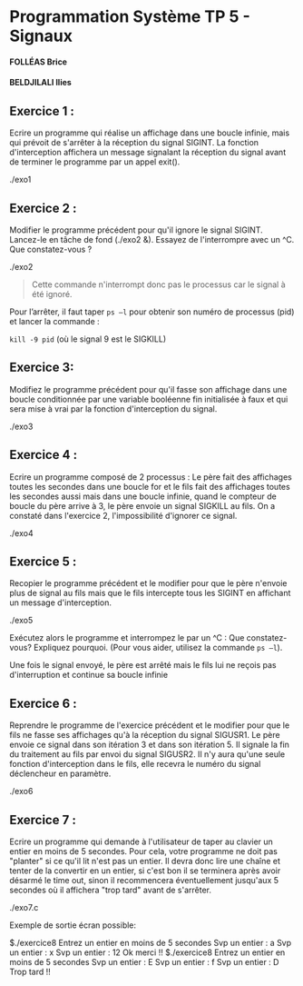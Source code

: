 # Programmation Système TP 5 - Signaux 

#### FOLLÉAS Brice 
#### BELDJILALI Ilies

## Exercice 1 : 
Ecrire un programme qui réalise un affichage dans une boucle infinie, mais qui prévoit de s'arrêter à la réception du signal SIGINT. La fonction d'interception affichera un message signalant la réception du signal avant de terminer le programme par un appel exit().

./exo1

## Exercice 2 : 
Modifier le programme précédent pour qu'il ignore le signal SIGINT. Lancez-le en tâche de fond (./exo2 &). Essayez de l'interrompre avec un ^C. Que constatez-vous ?

./exo2

> Cette commande n'interrompt donc pas le processus car le signal à été ignoré.

Pour l’arrêter, il faut taper `ps –l` pour obtenir son numéro de processus (pid) et lancer la commande :

`kill -9 pid` (où le signal 9 est le SIGKILL)

## Exercice 3: 
Modifiez le programme précédent pour qu'il fasse son affichage dans une boucle conditionnée par une variable booléenne fin initialisée à faux et qui sera mise à vrai par la fonction d'interception du signal.

./exo3

## Exercice 4 : 
Ecrire un programme composé de 2 processus : Le père fait des affichages toutes les secondes dans une boucle for et le fils fait des affichages toutes les secondes aussi mais dans une boucle infinie, quand le compteur de boucle du père arrive à 3, le père envoie un signal SIGKILL au fils. On a constaté dans l'exercice 2, l'impossibilité d'ignorer ce signal.

./exo4

## Exercice 5 : 
Recopier le programme précédent et le modifier pour que le père n'envoie plus de signal au fils mais que le fils intercepte tous les SIGINT en affichant un message d'interception.

./exo5

Exécutez alors le programme et interrompez le par un ^C : Que constatez-vous? Expliquez pourquoi. (Pour vous aider, utilisez la commande `ps –l`).

Une fois le signal envoyé, le père est arrêté mais le fils lui ne reçois pas d'interruption et continue sa boucle infinie

## Exercice 6 : 
Reprendre le programme de l'exercice précédent et le modifier pour que le fils ne fasse ses affichages qu'à la réception du signal SIGUSR1. Le père envoie ce signal dans son itération 3 et dans son itération 5. Il signale la fin du traitement au fils par envoi du signal SIGUSR2.
Il n'y aura qu'une seule fonction d'interception dans le fils, elle recevra le numéro du signal déclencheur en paramètre.

./exo6

## Exercice 7 : 
Ecrire un programme qui demande à l'utilisateur de taper au clavier un entier en moins de 5 secondes. Pour cela, votre programme ne doit pas "planter" si ce qu'il lit n'est pas un entier. Il devra donc lire une chaîne et tenter de la convertir en un entier, si c'est bon il se terminera après avoir désarmé le time out, sinon il recommencera éventuellement jusqu'aux 5 secondes où il affichera "trop tard" avant de s'arrêter.

./exo7.c

Exemple de sortie écran possible:

>
$./exercice8
Entrez un entier en moins de 5 secondes
Svp un entier : a
Svp un entier : x
Svp un entier : 12
Ok merci !!
$./exercice8
Entrez un entier en moins de 5 secondes
Svp un entier : E
Svp un entier : f
Svp un entier : D
Trop tard !! 